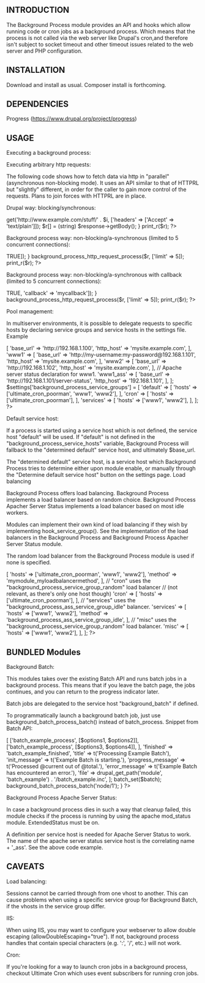 <?php

/**
 * @file
 * Module Installation Note.
 */
?>
INTRODUCTION
------------

The Background Process module provides an API and hooks
which allow running code or cron jobs as a background process.
Which means that the process is not called via the web server like
Drupal's cron,and therefore isn't subject to socket timeout
and other timeout issues related to the web server and PHP configuration.

INSTALLATION
------------

Download and install as usual.  Composer install is forthcoming.

DEPENDENCIES
------------

Progress (https://www.drupal.org/project/progress)

USAGE
-----

Executing a background process:

<?php
$handle = background_process_start([$myobject, 'mymethod']);

$handle = background_process_start(['myclass', 'mystaticfunction']);

?>


Executing arbitrary http requests:

The following code shows how to fetch data
via http in "parallel" (asynchronous non-blocking mode).
It uses an API similar to that of HTTPRL but "slightly" different,
in order for the caller to gain more control of the requests.
Plans to join forces with HTTPRL are in place.

Drupal way: blocking/synchronous:

<?php
$r = [];
for ($i = 0; $i < 10; $i++) {
  $response = \Drupal::httpClient()->get('http://www.example.com/stuff/' . $i, ['headers' => ['Accept' => 'text/plain']]);
  $r[] = (string) $response->getBody();
}
print_r($r);
?>


Background process way:
non-blocking/a-synchronous (limited to 5 concurrent connections):

<?php
$r = [];
for ($i = 0; $i < 10; $i++) {
  $r[] = background_process_http_request('http://www.example.com/stuff/' . $i, ['postpone' => TRUE]);
}
background_process_http_request_process($r, ['limit' => 5]);
print_r($r);
?>


Background process way:
non-blocking/a-synchronous with callback (limited to 5 concurrent connections):

<?php

/**
 * Implements for Callback.
 */
function mycallback($result) {
  // Do something with $result.
}

$r = [];
for ($i = 0; $i < 10; $i++) {
  $r[] = background_process_http_request('http://www.example.com/stuff/' . $i, ['postpone' => TRUE, 'callback' => 'mycallback']);
}
background_process_http_request_process($r, ['limit' => 5]);
print_r($r);
?>


Pool management:

In multiserver environments, it is possible to delegate requests to specific
hosts by declaring service groups and service hosts in the settings file.
Example

<?php
$settings['background_process_service_hosts'] = [
  'ultimate_cron_poorman' => [
    'base_url' => 'http://192.168.1.100',
    'http_host' => 'mysite.example.com',
  ],
  'www1' => [
    'base_url' => 'http://my-username:my-password@192.168.1.101',
    'http_host' => 'mysite.example.com',
  ],
  'www2' => [
    'base_url' => 'http://192.168.1.102',
    'http_host' => 'mysite.example.com',
  ],
  // Apache server status declaration for www1.
  'www1_ass' => [
    'base_url' => 'http://192.168.1.101/server-status',
    'http_host' => '192.168.1.101',
  ],
];

$settings['background_process_service_groups'] = [
  'default' => [
    'hosts' => ['ultimate_cron_poorman', 'www1', 'www2'],
  ],
  'cron' => [
    'hosts' => ['ultimate_cron_poorman'],
  ],
  'services' => [
    'hosts' => ['www1', 'www2'],
  ],
];
?>


Default service host:

If a process is started using a service host which is not defined,
the service host "default" will be used. If "default" is not defined in the 
"background_process_service_hosts" variable, Background Process will fallback
to the "determined default" service host, and ultimately $base_url.

The "determined default" service host, is a service host
which Background Process tries to determine either upon module enable,
or manually through the "Determine default service host"
button on the settings page.
Load balancing

Background Process offers load balancing.
Background Process implements a load balancer based on random choice.
Background Process Apacher Server Status implements
a load balancer based on most idle workers.

Modules can implement their own kind of load balancing
if they wish by implementing hook_service_group().
See the implementation of the load balancers in the
Background Process and Background Process Apacher Server Status module.

The random load balancer from the Background Process
module is used if none is specified.

<?php
$settings['background_process_service_groups'] = [
  // "default" uses the "mymodule_myloadbalancermethod" load balancer.
  'default' => [
    'hosts' => ['ultimate_cron_poorman', 'www1', 'www2'],
    'method' => 'mymodule_myloadbalancermethod',
  ],
  // "cron" uses the "background_process_service_group_random" load balancer
  // (not relevant, as there's only one host though)
  'cron' => [
    'hosts' => ['ultimate_cron_poorman'],
  ],
  // "services" uses the "background_process_ass_service_group_idle" balancer.
  'services' => [
    'hosts' => ['www1', 'www2'],
    'method' => 'background_process_ass_service_group_idle',
  ],
  // "misc" uses the "background_process_service_group_random" load balancer.
  'misc' => [
    'hosts' => ['www1', 'www2'],
  ],
];
?>


BUNDLED Modules
---------------

Background Batch:

This modules takes over the existing Batch API and
runs batch jobs in a background process.
This means that if you leave the batch page, the jobs continues,
and you can return to the progress indicator later.

Batch jobs are delegated to the service host "background_batch" if defined.

To programmatically launch a background batch job,
just use background_batch_process_batch() instead of batch_process.
Snippet from Batch API:

<?php

/**
 * Implements Batch Example.
 */
function batch_example($options1, $options2, $options3, $options4) {
  $batch = [
    'operations' => [
      ['batch_example_process', [$options1, $options2]],
      ['batch_example_process', [$options3, $options4]],
    ],
    'finished' => 'batch_example_finished',
    'title' => t('Processing Example Batch'),
    'init_message' => t('Example Batch is starting.'),
    'progress_message' => t('Processed @current out of @total.'),
    'error_message' => t('Example Batch has encountered an error.'),
    'file' => drupal_get_path('module', 'batch_example') . '/batch_example.inc',
  ];
  batch_set($batch);
  background_batch_process_batch('node/1');
}

?>


Background Process Apache Server Status:

In case a background process dies in such a way that cleanup failed,
this module checks if the process is running by using 
the apache mod_status module. ExtendedStatus must be on.

A definition per service host is needed for Apache Server Status to work.
The name of the apache server status service host
is the correlating name + '_ass'. See the above code example.

CAVEATS
-------

Load balancing:

Sessions cannot be carried through from one vhost to another.
This can cause problems when using a
specific service group for Background Batch,
if the vhosts in the service group differ.

IIS:

When using IIS, you may want to configure your webserver to
allow double escaping (allowDoubleEscaping="true").
If not, background process handles that contain special characters
(e.g. ':', '/', etc.) will not work.

Cron:

If you're looking for a way to launch cron jobs in a background process,
checkout Ultimate Cron which uses event subscribers for running cron jobs.
